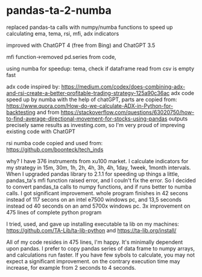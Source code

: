 # pandas-ta-2-numba
replaced pandas-ta calls with numpy/numba functions to speed up calculating ema, tema, rsi, mfi, adx indicators

improved with ChatGPT 4 (free from Bing) and ChatGPT 3.5

mfi function->removed pd.series from code, 

using numba for speedup: tema, check if dataframe read from csv is empty fast

adx code inspired by: https://medium.com/codex/does-combining-adx-and-rsi-create-a-better-profitable-trading-strategy-125a90c36ac
adx code speed up by numba with the help of chatGPT, parts are copied from: https://www.quora.com/How-do-we-calculate-ADX-in-Python-for-backtesting and from https://stackoverflow.com/questions/63020750/how-to-find-average-directional-movement-for-stocks-using-pandas
outputs precisely same results as investing.com, so I'm very proud of impreving existing code with ChatGPT

rsi numba code copied and used from: https://github.com/boonteck/tech_inds

why?
I have 376 instruments from xu100 market. I calculate indicators for my strategy in 15m, 30m, 1h, 2h, 4h, 3h, 4h, 1day, 1week, 1month intervals.
When I upgraded pandas library to 2.1.1 for speeding up things a little, pandas_ta's mfi function raised error, and I couln't fix the error. So I decided to convert pandas_ta calls to numpy functions, and if runs better to numba calls.
I got significant improvement. whole program finishes in 42 secons instead of 117 secons on an intel e7500 windows pc, and 13,5 seconds instead od 40 seconds on an amd 5700x windows pc.
3x improvement on 475 lines of complete python program

I tried, used, and gave up installing executable ta lib on my machines:
https://github.com/TA-Lib/ta-lib-python and
https://ta-lib.org/install/

All of my code resides in 475 lines, I'm happy.
It's minimally dependent upon pandas. I prefer to copy pandas series of data frame to numpy arrays, and calculations run faster.
If you have few sybols to calculate, you may not expect a significant improvement. on the contrary execution time may increase, for example from 2 seconds to 4 seconds.
